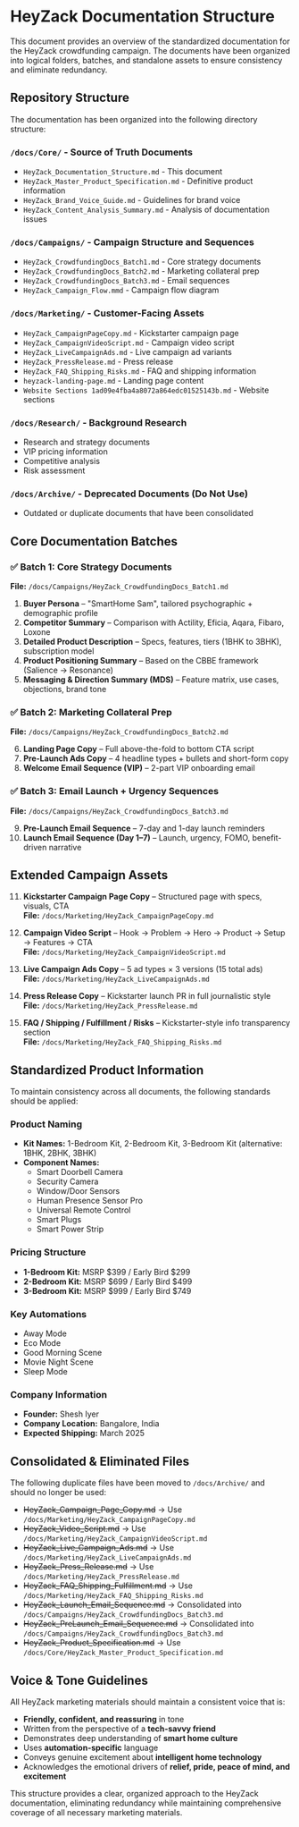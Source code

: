 # HeyZack Documentation Structure

This document provides an overview of the standardized documentation for the HeyZack crowdfunding campaign. The documents have been organized into logical folders, batches, and standalone assets to ensure consistency and eliminate redundancy.

## Repository Structure

The documentation has been organized into the following directory structure:

### `/docs/Core/` - Source of Truth Documents
- `HeyZack_Documentation_Structure.md` - This document
- `HeyZack_Master_Product_Specification.md` - Definitive product information
- `HeyZack_Brand_Voice_Guide.md` - Guidelines for brand voice
- `HeyZack_Content_Analysis_Summary.md` - Analysis of documentation issues

### `/docs/Campaigns/` - Campaign Structure and Sequences
- `HeyZack_CrowdfundingDocs_Batch1.md` - Core strategy documents
- `HeyZack_CrowdfundingDocs_Batch2.md` - Marketing collateral prep
- `HeyZack_CrowdfundingDocs_Batch3.md` - Email sequences
- `HeyZack_Campaign_Flow.mmd` - Campaign flow diagram

### `/docs/Marketing/` - Customer-Facing Assets
- `HeyZack_CampaignPageCopy.md` - Kickstarter campaign page
- `HeyZack_CampaignVideoScript.md` - Campaign video script
- `HeyZack_LiveCampaignAds.md` - Live campaign ad variants
- `HeyZack_PressRelease.md` - Press release
- `HeyZack_FAQ_Shipping_Risks.md` - FAQ and shipping information
- `heyzack-landing-page.md` - Landing page content
- `Website Sections 1ad09e4fba4a8072a864edc01525143b.md` - Website sections

### `/docs/Research/` - Background Research
- Research and strategy documents
- VIP pricing information
- Competitive analysis
- Risk assessment

### `/docs/Archive/` - Deprecated Documents (Do Not Use)
- Outdated or duplicate documents that have been consolidated

## Core Documentation Batches

### ✅ Batch 1: Core Strategy Documents
**File:** `/docs/Campaigns/HeyZack_CrowdfundingDocs_Batch1.md`

1. **Buyer Persona** – "SmartHome Sam", tailored psychographic + demographic profile
2. **Competitor Summary** – Comparison with Actility, Eficia, Aqara, Fibaro, Loxone
3. **Detailed Product Description** – Specs, features, tiers (1BHK to 3BHK), subscription model
4. **Product Positioning Summary** – Based on the CBBE framework (Salience → Resonance)
5. **Messaging & Direction Summary (MDS)** – Feature matrix, use cases, objections, brand tone

### ✅ Batch 2: Marketing Collateral Prep
**File:** `/docs/Campaigns/HeyZack_CrowdfundingDocs_Batch2.md`

6. **Landing Page Copy** – Full above-the-fold to bottom CTA script
7. **Pre-Launch Ads Copy** – 4 headline types + bullets and short-form copy
8. **Welcome Email Sequence (VIP)** – 2-part VIP onboarding email

### ✅ Batch 3: Email Launch + Urgency Sequences
**File:** `/docs/Campaigns/HeyZack_CrowdfundingDocs_Batch3.md`

9. **Pre-Launch Email Sequence** – 7-day and 1-day launch reminders
10. **Launch Email Sequence (Day 1–7)** – Launch, urgency, FOMO, benefit-driven narrative

## Extended Campaign Assets

11. **Kickstarter Campaign Page Copy** – Structured page with specs, visuals, CTA  
**File:** `/docs/Marketing/HeyZack_CampaignPageCopy.md`

12. **Campaign Video Script** – Hook → Problem → Hero → Product → Setup → Features → CTA  
**File:** `/docs/Marketing/HeyZack_CampaignVideoScript.md`

13. **Live Campaign Ads Copy** – 5 ad types × 3 versions (15 total ads)  
**File:** `/docs/Marketing/HeyZack_LiveCampaignAds.md`

14. **Press Release Copy** – Kickstarter launch PR in full journalistic style  
**File:** `/docs/Marketing/HeyZack_PressRelease.md`

15. **FAQ / Shipping / Fulfillment / Risks** – Kickstarter-style info transparency section  
**File:** `/docs/Marketing/HeyZack_FAQ_Shipping_Risks.md`

## Standardized Product Information

To maintain consistency across all documents, the following standards should be applied:

### Product Naming
- **Kit Names:** 1-Bedroom Kit, 2-Bedroom Kit, 3-Bedroom Kit (alternative: 1BHK, 2BHK, 3BHK)
- **Component Names:**
  - Smart Doorbell Camera
  - Security Camera
  - Window/Door Sensors
  - Human Presence Sensor Pro
  - Universal Remote Control
  - Smart Plugs
  - Smart Power Strip

### Pricing Structure
- **1-Bedroom Kit:** MSRP $399 / Early Bird $299
- **2-Bedroom Kit:** MSRP $699 / Early Bird $499
- **3-Bedroom Kit:** MSRP $999 / Early Bird $749

### Key Automations
- Away Mode
- Eco Mode
- Good Morning Scene
- Movie Night Scene
- Sleep Mode

### Company Information
- **Founder:** Shesh Iyer
- **Company Location:** Bangalore, India
- **Expected Shipping:** March 2025

## Consolidated & Eliminated Files

The following duplicate files have been moved to `/docs/Archive/` and should no longer be used:

- ~~HeyZack_Campaign_Page_Copy.md~~ → Use `/docs/Marketing/HeyZack_CampaignPageCopy.md`
- ~~HeyZack_Video_Script.md~~ → Use `/docs/Marketing/HeyZack_CampaignVideoScript.md`
- ~~HeyZack_Live_Campaign_Ads.md~~ → Use `/docs/Marketing/HeyZack_LiveCampaignAds.md`
- ~~HeyZack_Press_Release.md~~ → Use `/docs/Marketing/HeyZack_PressRelease.md`
- ~~HeyZack_FAQ_Shipping_Fulfillment.md~~ → Use `/docs/Marketing/HeyZack_FAQ_Shipping_Risks.md`
- ~~HeyZack_Launch_Email_Sequence.md~~ → Consolidated into `/docs/Campaigns/HeyZack_CrowdfundingDocs_Batch3.md`
- ~~HeyZack_PreLaunch_Email_Sequence.md~~ → Consolidated into `/docs/Campaigns/HeyZack_CrowdfundingDocs_Batch3.md`
- ~~HeyZack_Product_Specification.md~~ → Use `/docs/Core/HeyZack_Master_Product_Specification.md`

## Voice & Tone Guidelines

All HeyZack marketing materials should maintain a consistent voice that is:

- **Friendly, confident, and reassuring** in tone
- Written from the perspective of a **tech-savvy friend**
- Demonstrates deep understanding of **smart home culture**
- Uses **automation-specific** language
- Conveys genuine excitement about **intelligent home technology**
- Acknowledges the emotional drivers of **relief, pride, peace of mind, and excitement**

This structure provides a clear, organized approach to the HeyZack documentation, eliminating redundancy while maintaining comprehensive coverage of all necessary marketing materials.
